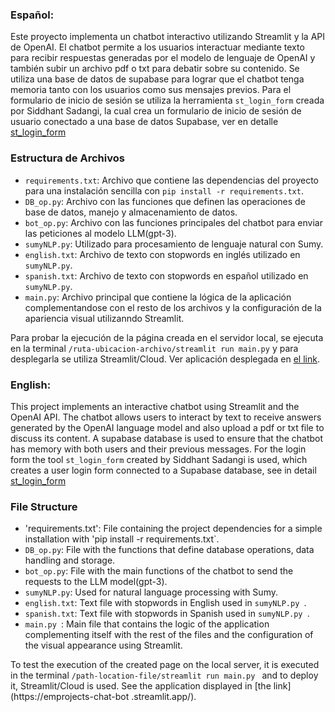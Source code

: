 ### Español:
Este proyecto implementa un chatbot interactivo utilizando Streamlit y la API de OpenAI. El chatbot permite a los usuarios interactuar mediante texto para recibir respuestas generadas por el modelo de lenguaje de OpenAI y también subir un archivo pdf o txt para debatir sobre su contenido.
Se utiliza una base de datos de supabase para lograr que el chatbot tenga memoria tanto con los usuarios como sus mensajes previos.
Para el formulario de inicio de sesión se utiliza la herramienta `st_login_form` creada por Siddhant Sadangi, la cual crea un formulario de inicio de sesión de usuario conectado a una base de datos Supabase, ver en detalle [st_login_form ](https://github.com/SiddhantSadangi/st_login_form)

### Estructura de Archivos
- `requirements.txt`: Archivo que contiene las dependencias del proyecto para una instalación sencilla con `pip install -r requirements.txt`.
- `DB_op.py`: Archivo con las funciones que definen las operaciones de base de datos, manejo y almacenamiento de datos.
- `bot_op.py`: Archivo con las funciones principales del chatbot para enviar las peticiones al modelo LLM(gpt-3).
- `sumyNLP.py`: Utilizado para procesamiento de lenguaje natural con Sumy.
- `english.txt`: Archivo de texto con stopwords en inglés utilizado en `sumyNLP.py`.
- `spanish.txt`: Archivo de texto con stopwords en español utilizado en `sumyNLP.py`.
- `main.py`: Archivo principal que contiene la lógica de la aplicación complementandose con el resto de los archivos y la configuración de la apariencia visual utilizanndo Streamlit.

Para probar la ejecución de la página creada en el servidor local, se ejecuta en la terminal `/ruta-ubicacion-archivo/streamlit run main.py`
y para desplegarla se utiliza Streamlit/Cloud. Ver aplicación desplegada en [el link](https://emprojects-chat-bot.streamlit.app/).

### English:
This project implements an interactive chatbot using Streamlit and the OpenAI API. The chatbot allows users to interact by text to receive answers generated by the OpenAI language model and also upload a pdf or txt file to discuss its content.
A supabase database is used to ensure that the chatbot has memory with both users and their previous messages.
For the login form the tool `st_login_form` created by Siddhant Sadangi is used, which creates a user login form connected to a Supabase database, see in detail [st_login_form](https://github.com/SiddhantSadangi/st_login_form )

### File Structure
- 'requirements.txt': File containing the project dependencies for a simple installation with 'pip install -r requirements.txt`.
- `DB_op.py`: File with the functions that define database operations, data handling and storage.
- `bot_op.py`: File with the main functions of the chatbot to send the requests to the LLM model(gpt-3).
- `sumyNLP.py`: Used for natural language processing with Sumy.
- `english.txt`: Text file with stopwords in English used in `sumyNLP.py `.
- `spanish.txt`: Text file with stopwords in Spanish used in `sumyNLP.py `.
- `main.py `: Main file that contains the logic of the application complementing itself with the rest of the files and the configuration of the visual appearance using Streamlit.

To test the execution of the created page on the local server, it is executed in the terminal `/path-location-file/streamlit run main.py `
and to deploy it, Streamlit/Cloud is used. See the application displayed in [the link](https://emprojects-chat-bot .streamlit.app/).
